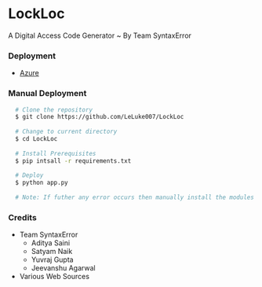 # LockLoc
A Digital Access Code Generator ~ By Team SyntaxError

### Deployment
  - [Azure](https://lockloc.azurewebsites.net)
  
### Manual Deployment
```sh
  # Clone the repository
  $ git clone https://github.com/LeLuke007/LockLoc
  
  # Change to current directory
  $ cd LockLoc
  
  # Install Prerequisites
  $ pip intsall -r requirements.txt
  
  # Deploy
  $ python app.py
  
  # Note: If futher any error occurs then manually install the modules that are missing using pip install
```

### Credits
  - Team SyntaxError
    - Aditya Saini
    - Satyam Naik
    - Yuvraj Gupta
    - Jeevanshu Agarwal
  - Various Web Sources
